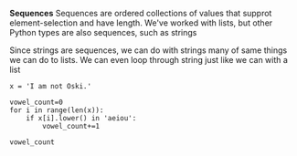 **Sequences**
Sequences are ordered collections of values that supprot element-selection and have length. We've worked with lists, but other Python types are also sequences, such as strings

Since strings are sequences, we can do with strings many of same things we can do to lists. We can even loop through string just like we can with a list
```jupyter
x = 'I am not Oski.'
```
```jupyter
vowel_count=0
for i in range(len(x)):
	if x[i].lower() in 'aeiou':
		vowel_count+=1
```
```jupyter
vowel_count
```